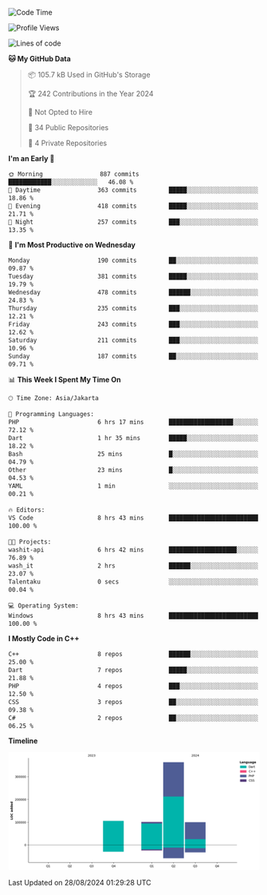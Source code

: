 <!--START_SECTION:waka-->
![Code Time](http://img.shields.io/badge/Code%20Time-179%20hrs%2031%20mins-blue)

![Profile Views](http://img.shields.io/badge/Profile%20Views-0-blue)

![Lines of code](https://img.shields.io/badge/From%20Hello%20World%20I%27ve%20Written-668.9%20thousand%20lines%20of%20code-blue)

**🐱 My GitHub Data** 

> 📦 105.7 kB Used in GitHub's Storage 
 > 
> 🏆 242 Contributions in the Year 2024
 > 
> 🚫 Not Opted to Hire
 > 
> 📜 34 Public Repositories 
 > 
> 🔑 4 Private Repositories 
 > 
**I'm an Early 🐤** 

```text
🌞 Morning                887 commits         ████████████░░░░░░░░░░░░░   46.08 % 
🌆 Daytime                363 commits         █████░░░░░░░░░░░░░░░░░░░░   18.86 % 
🌃 Evening                418 commits         █████░░░░░░░░░░░░░░░░░░░░   21.71 % 
🌙 Night                  257 commits         ███░░░░░░░░░░░░░░░░░░░░░░   13.35 % 
```
📅 **I'm Most Productive on Wednesday** 

```text
Monday                   190 commits         ██░░░░░░░░░░░░░░░░░░░░░░░   09.87 % 
Tuesday                  381 commits         █████░░░░░░░░░░░░░░░░░░░░   19.79 % 
Wednesday                478 commits         ██████░░░░░░░░░░░░░░░░░░░   24.83 % 
Thursday                 235 commits         ███░░░░░░░░░░░░░░░░░░░░░░   12.21 % 
Friday                   243 commits         ███░░░░░░░░░░░░░░░░░░░░░░   12.62 % 
Saturday                 211 commits         ███░░░░░░░░░░░░░░░░░░░░░░   10.96 % 
Sunday                   187 commits         ██░░░░░░░░░░░░░░░░░░░░░░░   09.71 % 
```


📊 **This Week I Spent My Time On** 

```text
🕑︎ Time Zone: Asia/Jakarta

💬 Programming Languages: 
PHP                      6 hrs 17 mins       ██████████████████░░░░░░░   72.12 % 
Dart                     1 hr 35 mins        █████░░░░░░░░░░░░░░░░░░░░   18.22 % 
Bash                     25 mins             █░░░░░░░░░░░░░░░░░░░░░░░░   04.79 % 
Other                    23 mins             █░░░░░░░░░░░░░░░░░░░░░░░░   04.53 % 
YAML                     1 min               ░░░░░░░░░░░░░░░░░░░░░░░░░   00.21 % 

🔥 Editors: 
VS Code                  8 hrs 43 mins       █████████████████████████   100.00 % 

🐱‍💻 Projects: 
washit-api               6 hrs 42 mins       ███████████████████░░░░░░   76.89 % 
wash_it                  2 hrs               ██████░░░░░░░░░░░░░░░░░░░   23.07 % 
Talentaku                0 secs              ░░░░░░░░░░░░░░░░░░░░░░░░░   00.04 % 

💻 Operating System: 
Windows                  8 hrs 43 mins       █████████████████████████   100.00 % 
```

**I Mostly Code in C++** 

```text
C++                      8 repos             ██████░░░░░░░░░░░░░░░░░░░   25.00 % 
Dart                     7 repos             █████░░░░░░░░░░░░░░░░░░░░   21.88 % 
PHP                      4 repos             ███░░░░░░░░░░░░░░░░░░░░░░   12.50 % 
CSS                      3 repos             ██░░░░░░░░░░░░░░░░░░░░░░░   09.38 % 
C#                       2 repos             ██░░░░░░░░░░░░░░░░░░░░░░░   06.25 % 
```



**Timeline**

![Lines of Code chart](https://raw.githubusercontent.com/PradiptaAhmad/PradiptaAhmad/main/assets/bar_graph.png)


 Last Updated on 28/08/2024 01:29:28 UTC
<!--END_SECTION:waka-->
